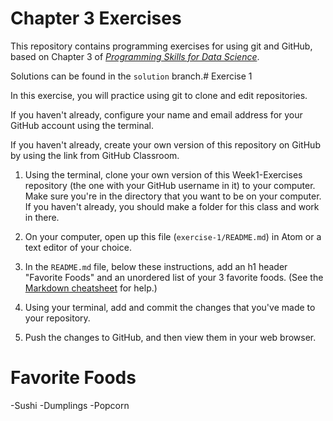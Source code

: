 # Chapter 3 Exercises

This repository contains programming exercises for using git and GitHub, 
based on Chapter 3 of [_Programming Skills for Data Science_](https://programming-for-data-science.github.io/).
 
Solutions can be found in the `solution` branch.# Exercise 1

In this exercise, you will practice using git to clone and edit repositories.

If you haven't already, configure your name and email address for your GitHub account using the terminal.

If you haven't already, create your own version of this repository on GitHub by using the link from GitHub Classroom.

1. Using the terminal, clone your own version of this Week1-Exercises repository (the one with your GitHub username in it) to your computer. Make sure you're in the directory that you want to be on your computer. If you haven't already, you should make a folder for this class and work in there.

1. On your computer, open up this file (`exercise-1/README.md`) in Atom or a text editor of your choice.

1. In the `README.md` file, below these instructions, add an h1 header "Favorite Foods" and an unordered list of your 3 favorite foods. (See the [Markdown cheatsheet](https://github.com/adam-p/markdown-here/wiki/Markdown-Cheatsheet#lists) for help.)

1. Using your terminal, add and commit the changes that you've made to your repository.

1. Push the changes to GitHub, and then view them in your web browser.

# Favorite Foods

-Sushi
-Dumplings
-Popcorn
